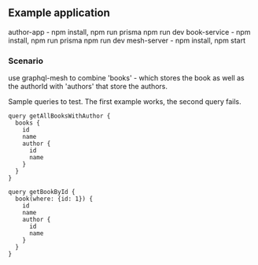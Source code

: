 ## Example application

author-app - npm install, npm run prisma npm run dev
book-service - npm install, npm run prisma npm run dev
mesh-server - npm install, npm start

### Scenario

use graphql-mesh to combine 'books' - which stores the book as well as the authorId with 'authors' that store the authors.

Sample queries to test. The first example works, the second query fails.

```
query getAllBooksWithAuthor {
  books {
    id
    name
    author {
      id
      name
    }
  }
}
```

```
query getBookById {
  book(where: {id: 1}) {
    id
    name
    author {
      id
      name
    }
  }
}
```
